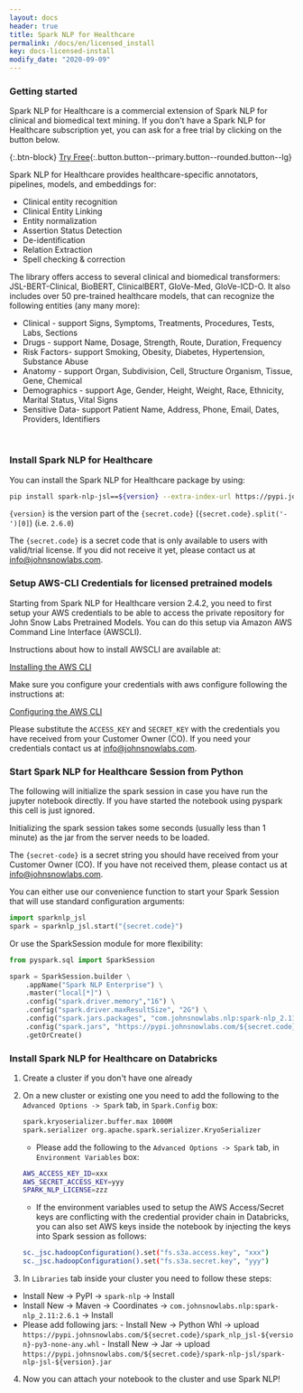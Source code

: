 ```yaml
---
layout: docs
header: true
title: Spark NLP for Healthcare
permalink: /docs/en/licensed_install
key: docs-licensed-install
modify_date: "2020-09-09"
---
```


<div class="h3-box" markdown="1">

### Getting started

Spark NLP for Healthcare is a commercial extension of Spark NLP for clinical and biomedical text mining. If you don't have a Spark NLP for Healthcare subscription yet, you can ask for a free trial by clicking on the button below.

{:.btn-block}
[Try Free](https://www.johnsnowlabs.com/spark-nlp-try-free/){:.button.button--primary.button--rounded.button--lg}


Spark NLP for Healthcare provides healthcare-specific annotators, pipelines, models, and embeddings for:
- Clinical entity recognition
- Clinical Entity Linking
- Entity normalization
- Assertion Status Detection
- De-identification
- Relation Extraction
- Spell checking & correction


The library offers access to several clinical and biomedical transformers: JSL-BERT-Clinical, BioBERT, ClinicalBERT, GloVe-Med, GloVe-ICD-O. It also includes over 50 pre-trained healthcare models, that can recognize the following entities (any many more):
- Clinical - support Signs, Symptoms, Treatments, Procedures, Tests, Labs, Sections
- Drugs - support Name, Dosage, Strength, Route, Duration, Frequency
- Risk Factors- support Smoking, Obesity, Diabetes, Hypertension, Substance Abuse
- Anatomy - support Organ, Subdivision, Cell, Structure Organism, Tissue, Gene, Chemical
- Demographics - support Age, Gender, Height, Weight, Race, Ethnicity, Marital Status, Vital Signs
- Sensitive Data- support Patient Name, Address, Phone, Email, Dates, Providers, Identifiers


<br/>

### Install Spark NLP for Healthcare

You can install the Spark NLP for Healthcare package by using:

```bash
pip install spark-nlp-jsl==${version} --extra-index-url https://pypi.johnsnowlabs.com/${secret.code} --upgrade
```

`{version}` is the version part of the `{secret.code}` (`{secret.code}.split('-')[0]`) (i.e. `2.6.0`)

The `{secret.code}` is a secret code that is only available to users with valid/trial license. If you did not receive it yet, please contact us at <a href="mailto:info@johnsnowlabs.com">info@johnsnowlabs.com</a>.


</div><div class="h3-box" markdown="1">

### Setup AWS-CLI Credentials for licensed pretrained models

Starting from Spark NLP for Healthcare version 2.4.2, you need to first setup your AWS credentials to be able to access the private repository for John Snow Labs Pretrained Models. 
You can do this setup via Amazon AWS Command Line Interface (AWSCLI).

Instructions about how to install AWSCLI are available at:

<a href="https://docs.aws.amazon.com/cli/latest/userguide/cli-chap-install.html">Installing the AWS CLI</a>

Make sure you configure your credentials with aws configure following the instructions at:

<a href="https://docs.aws.amazon.com/cli/latest/userguide/cli-chap-configure.html">Configuring the AWS CLI</a>

Please substitute the `ACCESS_KEY` and `SECRET_KEY` with the credentials you have received from your Customer Owner (CO). If you need your credentials contact us at 
<a href="mailto:info@johnsnowlabs.com">info@johnsnowlabs.com</a>.

</div>

### Start Spark NLP for Healthcare Session from Python

The following will initialize the spark session in case you have run the jupyter notebook directly. If you have started the notebook using
pyspark this cell is just ignored.

Initializing the spark session takes some seconds (usually less than 1 minute) as the jar from the server needs to be loaded.

The `{secret-code}` is a secret  string you should have received from your Customer Owner (CO). If you have
not received them, please contact us at <a href="mailto:info@johnsnowlabs.com">info@johnsnowlabs.com</a>.

You can either use our convenience function to start your Spark Session that will use standard configuration arguments:

```python
import sparknlp_jsl
spark = sparknlp_jsl.start("{secret.code}")
```

Or use the SparkSession module for more flexibility:
```python
from pyspark.sql import SparkSession

spark = SparkSession.builder \
    .appName("Spark NLP Enterprise") \
    .master("local[*]") \
    .config("spark.driver.memory","16") \
    .config("spark.driver.maxResultSize", "2G") \
    .config("spark.jars.packages", "com.johnsnowlabs.nlp:spark-nlp_2.11:2.6.0") \
    .config("spark.jars", "https://pypi.johnsnowlabs.com/${secret.code}/spark-nlp-jsl-${version}.jar") \
    .getOrCreate()
```

### Install Spark NLP for Healthcare on Databricks

1. Create a cluster if you don't have one already
2. On a new cluster or existing one you need to add the following to the `Advanced Options -> Spark` tab, in `Spark.Config` box:

    ```bash
    spark.kryoserializer.buffer.max 1000M
    spark.serializer org.apache.spark.serializer.KryoSerializer
    ```
      -  Please add the following to the `Advanced Options -> Spark` tab, in `Environment Variables` box:

    ```bash
    AWS_ACCESS_KEY_ID=xxx
    AWS_SECRET_ACCESS_KEY=yyy
    SPARK_NLP_LICENSE=zzz
    ```

      -   If the environment variables used to setup the AWS Access/Secret keys are conflicting with the credential provider chain in Databricks, you can also set AWS keys inside the notebook by injecting the keys into Spark session as follows: 

    ```bash
    sc._jsc.hadoopConfiguration().set("fs.s3a.access.key", "xxx")
    sc._jsc.hadoopConfiguration().set("fs.s3a.secret.key", "yyy")
    ```

3. In `Libraries` tab inside your cluster you need to follow these steps:
 - Install New -> PyPI -> `spark-nlp` -> Install
 - Install New -> Maven -> Coordinates -> `com.johnsnowlabs.nlp:spark-nlp_2.11:2.6.1` -> Install
 - Please add following jars:
        - Install New -> Python Whl -> upload `https://pypi.johnsnowlabs.com/${secret.code}/spark_nlp_jsl-${version}-py3-none-any.whl`
        - Install New -> Jar -> upload `https://pypi.johnsnowlabs.com/${secret.code}/spark-nlp-jsl/spark-nlp-jsl-${version}.jar`
4. Now you can attach your notebook to the cluster and use Spark NLP!

</div>
